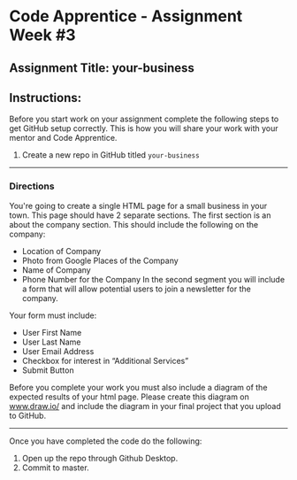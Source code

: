 # Code Apprentice - Assignment Week #3

## Assignment Title: your-business

## Instructions:

Before you start work on your assignment complete the following steps to get GitHub setup correctly. This is how you will share your work with your mentor and Code Apprentice.

1. Create a new repo in GitHub titled `your-business`

---

### Directions

You're going to create a single HTML page for a small business in your town. This page should have 2 separate sections. The first section is an about the company section. This should include the following on the company:
- Location of Company
- Photo from Google Places of the Company
- Name of Company
- Phone Number for the Company
In the second segment you will include a form that will allow potential users to join a newsletter for the company.

Your form must include:
- User First Name
- User Last Name
- User Email Address
- Checkbox for interest in “Additional Services”
- Submit Button

Before you complete your work you must also include a diagram of the expected results of your html page. Please create this diagram on www.draw.io/ and include the diagram in your final project that you upload to GitHub.

---

Once you have completed the code do the following:

1. Open up the repo through Github Desktop.
2. Commit to master.
